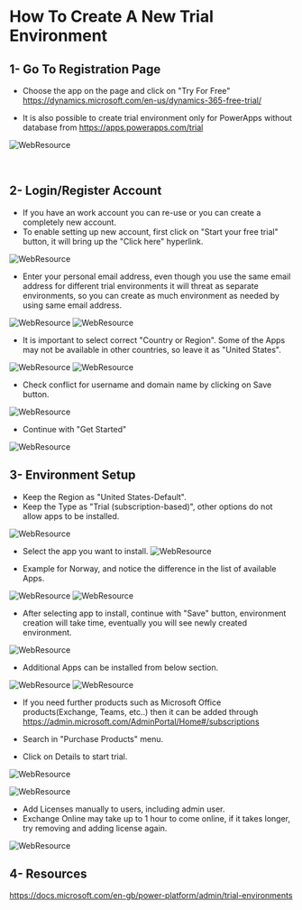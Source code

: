 # How To Create A New Trial Environment

## 1- Go To Registration Page

- Choose the app on the page and click on "Try For Free"
  https://dynamics.microsoft.com/en-us/dynamics-365-free-trial/

- It is also possible to create trial environment only for PowerApps without database from https://apps.powerapps.com/trial

![WebResource](Images/RegistrationPage.png)

<br/>

## 2- Login/Register Account

- If you have an work account you can re-use or you can create a completely new account.
- To enable setting up new account, first click on "Start your free trial" button, it will bring up the "Click here" hyperlink.

![WebResource](Images/NewAccount.png)

- Enter your personal email address, even though you use the same email address for different trial environments it will threat as separate environments, so you can create as much environment as needed by using same email address.

![WebResource](Images/Step1.png)
![WebResource](Images/Step2.png)

- It is important to select correct "Country or Region". Some of the Apps may not be available in other countries, so leave it as "United States".

![WebResource](Images/Step3.png)
![WebResource](Images/Step4.png)

- Check conflict for username and domain name by clicking on Save button.

![WebResource](Images/Step5.png)

- Continue with "Get Started"

![WebResource](Images/Step6.png)

## 3- Environment Setup

- Keep the Region as "United States-Default".
- Keep the Type as "Trial (subscription-based)", other options do not allow apps to be installed.

![WebResource](Images/Env1.png)

- Select the app you want to install.
  ![WebResource](Images/Env2.png)

- Example for Norway, and notice the difference in the list of available Apps.

![WebResource](Images/Env3.png)
![WebResource](Images/Env4.png)

- After selecting app to install, continue with "Save" button, environment creation will take time, eventually you will see newly created environment.

![WebResource](Images/Env5.png)

- Additional Apps can be installed from below section.

![WebResource](Images/AdditionalApps.png)
![WebResource](Images/AdditionalApps2.png)

- If you need further products such as Microsoft Office products(Exchange, Teams, etc..) then it can be added through https://admin.microsoft.com/AdminPortal/Home#/subscriptions

- Search in "Purchase Products" menu.
- Click on Details to start trial.

![WebResource](Images/Exchange1.png)

![WebResource](Images/Exchange2.png)

- Add Licenses manually to users, including admin user.
- Exchange Online may take up to 1 hour to come online, if it takes longer, try removing and adding license again.

![WebResource](Images/AdditionalTrialProducts.png)

## 4- Resources

https://docs.microsoft.com/en-gb/power-platform/admin/trial-environments

